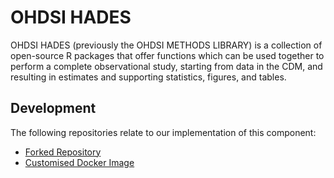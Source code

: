 # OHDSI HADES
OHDSI HADES (previously the OHDSI METHODS LIBRARY) is a collection of open-source R packages that offer functions which can be used together to perform a complete observational study, starting from data in the CDM, and resulting in estimates and supporting statistics, figures, and tables. 

## Development
The following repositories relate to our implementation of this component:
* [Forked Repository](https://github.com/lsc-sde/fork-ohdsi-hades)
* [Customised Docker Image](https://github.com/lsc-sde/docker-ohdsi-hades)